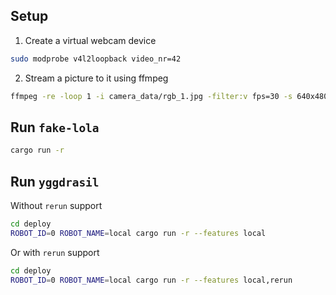 ## Setup

1. Create a virtual webcam device

```bash
sudo modprobe v4l2loopback video_nr=42
```

2. Stream a picture to it using ffmpeg

```bash
ffmpeg -re -loop 1 -i camera_data/rgb_1.jpg -filter:v fps=30 -s 640x480 -f v4l2 -vcodec rawvideo -pix_fmt yuyv422 /dev/video42
```

## Run `fake-lola`

```bash
cargo run -r
```

## Run `yggdrasil`
Without `rerun` support
```bash
cd deploy
ROBOT_ID=0 ROBOT_NAME=local cargo run -r --features local
```
Or with `rerun` support
```bash
cd deploy
ROBOT_ID=0 ROBOT_NAME=local cargo run -r --features local,rerun
```

